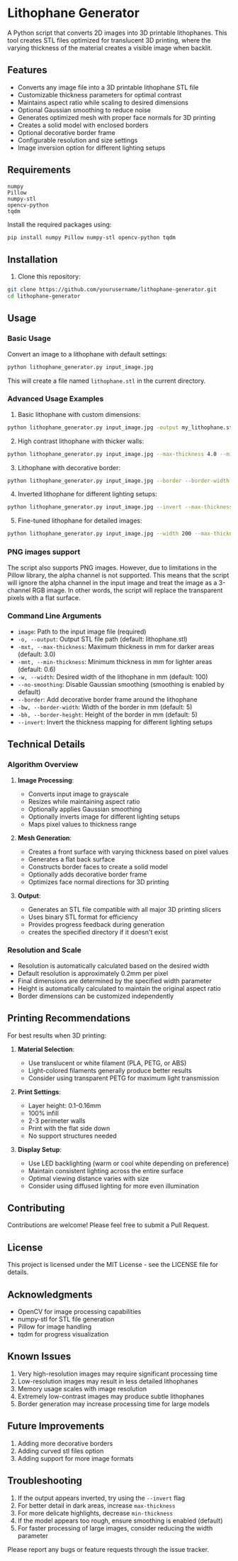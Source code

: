 # Lithophane Generator

A Python script that converts 2D images into 3D printable lithophanes. This tool creates STL files optimized for translucent 3D printing, where the varying thickness of the material creates a visible image when backlit.

## Features

- Converts any image file into a 3D printable lithophane STL file
- Customizable thickness parameters for optimal contrast
- Maintains aspect ratio while scaling to desired dimensions
- Optional Gaussian smoothing to reduce noise
- Generates optimized mesh with proper face normals for 3D printing
- Creates a solid model with enclosed borders
- Optional decorative border frame
- Configurable resolution and size settings
- Image inversion option for different lighting setups

## Requirements

```
numpy
Pillow
numpy-stl
opencv-python
tqdm
```

Install the required packages using:

```bash
pip install numpy Pillow numpy-stl opencv-python tqdm
```

## Installation

1. Clone this repository:
```bash
git clone https://github.com/yourusername/lithophane-generator.git
cd lithophane-generator
```

## Usage

### Basic Usage

Convert an image to a lithophane with default settings:

```bash
python lithophane_generator.py input_image.jpg
```

This will create a file named `lithophane.stl` in the current directory.

### Advanced Usage Examples

1. Basic lithophane with custom dimensions:
```bash
python lithophane_generator.py input_image.jpg -output my_lithophane.stl --width 150
```

2. High contrast lithophane with thicker walls:
```bash
python lithophane_generator.py input_image.jpg --max-thickness 4.0 --min-thickness 0.8 --width 100 --no-smoothing
```

3. Lithophane with decorative border:
```bash
python lithophane_generator.py input_image.jpg --border --border-width 8 --border-height 6
```

4. Inverted lithophane for different lighting setups:
```bash
python lithophane_generator.py input_image.jpg --invert --max-thickness 3.5 --min-thickness 0.5
```

5. Fine-tuned lithophane for detailed images:
```bash
python lithophane_generator.py input_image.jpg --width 200 --max-thickness 2.5 --min-thickness 0.4 --border --border-width 5 --border-height 4
```
### PNG images support
The script also supports PNG images. However, due to limitations in the Pillow library, the alpha channel is not supported. This means that the script will ignore the alpha channel in the input image and treat the image as a 3-channel RGB image.
In other words, the script will replace the transparent pixels with a flat surface.

### Command Line Arguments

- `image`: Path to the input image file (required)
- `-o, --output`: Output STL file path (default: lithophane.stl)
- `-mxt, --max-thickness`: Maximum thickness in mm for darker areas (default: 3.0)
- `-mnt, --min-thickness`: Minimum thickness in mm for lighter areas (default: 0.6)
- `-w, --width`: Desired width of the lithophane in mm (default: 100)
- `--no-smoothing`: Disable Gaussian smoothing (smoothing is enabled by default)
- `--border`: Add decorative border frame around the lithophane
- `-bw, --border-width`: Width of the border in mm (default: 5)
- `-bh, --border-height`: Height of the border in mm (default: 5)
- `--invert`: Invert the thickness mapping for different lighting setups

## Technical Details

### Algorithm Overview

1. **Image Processing**:
   - Converts input image to grayscale
   - Resizes while maintaining aspect ratio
   - Optionally applies Gaussian smoothing
   - Optionally inverts image for different lighting setups
   - Maps pixel values to thickness range

2. **Mesh Generation**:
   - Creates a front surface with varying thickness based on pixel values
   - Generates a flat back surface
   - Constructs border faces to create a solid model
   - Optionally adds decorative border frame
   - Optimizes face normal directions for 3D printing

3. **Output**:
   - Generates an STL file compatible with all major 3D printing slicers
   - Uses binary STL format for efficiency
   - Provides progress feedback during generation
   - creates the specified directory if it doesn't exist

### Resolution and Scale

- Resolution is automatically calculated based on the desired width
- Default resolution is approximately 0.2mm per pixel
- Final dimensions are determined by the specified width parameter
- Height is automatically calculated to maintain the original aspect ratio
- Border dimensions can be customized independently

## Printing Recommendations

For best results when 3D printing:

1. **Material Selection**:
   - Use translucent or white filament (PLA, PETG, or ABS)
   - Light-colored filaments generally produce better results
   - Consider using transparent PETG for maximum light transmission

2. **Print Settings**:
   - Layer height: 0.1-0.16mm
   - 100% infill
   - 2-3 perimeter walls
   - Print with the flat side down
   - No support structures needed

3. **Display Setup**:
   - Use LED backlighting (warm or cool white depending on preference)
   - Maintain consistent lighting across the entire surface
   - Optimal viewing distance varies with size
   - Consider using diffused lighting for more even illumination

## Contributing

Contributions are welcome! Please feel free to submit a Pull Request.

## License

This project is licensed under the MIT License - see the LICENSE file for details.

## Acknowledgments

- OpenCV for image processing capabilities
- numpy-stl for STL file generation
- Pillow for image handling
- tqdm for progress visualization

## Known Issues

1. Very high-resolution images may require significant processing time
2. Low-resolution images may result in less detailed lithophanes
3. Memory usage scales with image resolution
4. Extremely low-contrast images may produce subtle lithophanes
5. Border generation may increase processing time for large models

## Future Improvements

1. Adding more decorative borders
2. Adding curved stl files option
3. Adding support for more image formats

## Troubleshooting

1. If the output appears inverted, try using the `--invert` flag
2. For better detail in dark areas, increase `max-thickness`
3. For more delicate highlights, decrease `min-thickness`
4. If the model appears too rough, ensure smoothing is enabled (default)
5. For faster processing of large images, consider reducing the width parameter

Please report any bugs or feature requests through the issue tracker.